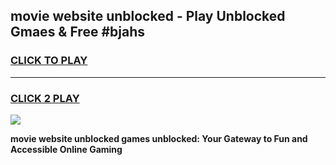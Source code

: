 
## movie website unblocked - Play Unblocked Gmaes & Free #bjahs
<h3>
<a href="https://news.freeplayer.one?title=movie_website_unblocked&ref=27F">CLICK TO PLAY</a></h3>
<hr>

<h3>
<a href="https://news.freeplayer.one?title=movie_website_unblocked&ref=27F">CLICK 2 PLAY</a>
  
</h3>

<a href="https://news.freeplayer.one?title=movie_website_unblocked&ref=27F/"><img src="https://clearcache.store/games.png"></a>


**movie website unblocked games unblocked: Your Gateway to Fun and Accessible Online Gaming**
